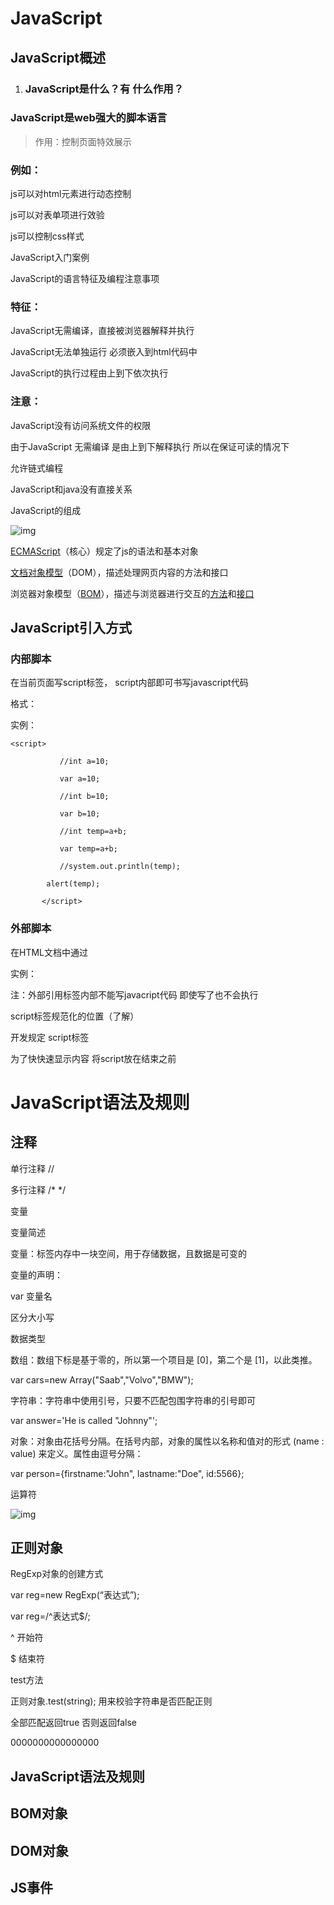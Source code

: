 # JavaScript

## JavaScript概述

1. ### JavaScript是什么？有	什么作用？

### JavaScript是web强大的脚本语言

> 作用：控制页面特效展示

### 例如：

js可以对html元素进行动态控制	

js可以对表单项进行效验

js可以控制css样式

JavaScript入门案例

JavaScript的语言特征及编程注意事项

### 特征：

JavaScript无需编译，直接被浏览器解释并执行

JavaScript无法单独运行 必须嵌入到html代码中

JavaScript的执行过程由上到下依次执行

### 注意：

JavaScript没有访问系统文件的权限

由于JavaScript 无需编译 是由上到下解释执行 所以在保证可读的情况下

允许链式编程

JavaScript和java没有直接关系

JavaScript的组成

![img](C:/Users/ADMINI~1/AppData/Local/Temp/ksohtml13524/wps3.png) 

[ECMAScript](https://baike.baidu.com/item/ECMAScript)（核心）规定了js的语法和基本对象

[文档对象模型](https://baike.baidu.com/item/文档对象模型)（DOM），描述处理网页内容的方法和接口

浏览器对象模型（[BOM](https://baike.baidu.com/item/BOM/1801)），描述与浏览器进行交互的[方法](https://baike.baidu.com/item/方法/3009367)和[接口](https://baike.baidu.com/item/接口)

## JavaScript引入方式

### 内部脚本

在当前页面写script标签， script内部即可书写javascript代码

格式：

<script type=”text/javascript”>

javascript代码

</script>

实例：

```
<script>

​			//int a=10;

​			var a=10;

​			//int b=10;

​			var b=10;

​			//int temp=a+b;

​			var temp=a+b;

​			//system.out.println(temp);

		alert(temp);

​		</script>
```

### 外部脚本

在HTML文档中通过<script src=””>标签引入.js文件

格式：

<script type=”text/javascript” src=”javascript文件路径”></script>

实例：

<script src="js/德莫.js"></script>

注：外部引用标签内部不能写javacript代码 即使写了也不会执行

script标签规范化的位置（了解）

开发规定 script标签

为了快快速显示内容 将script放在</body>结束之前

# JavaScript语法及规则

## 注释

单行注释	//

多行注释 	/* */

变量

变量简述

变量：标签内存中一块空间，用于存储数据，且数据是可变的

变量的声明：

var 变量名

区分大小写

数据类型

数组：数组下标是基于零的，所以第一个项目是 [0]，第二个是 [1]，以此类推。

var cars=new Array("Saab","Volvo","BMW");

字符串：字符串中使用引号，只要不匹配包围字符串的引号即可

var answer='He is called "Johnny"';

对象：对象由花括号分隔。在括号内部，对象的属性以名称和值对的形式 (name : value) 来定义。属性由逗号分隔：

var person={firstname:"John", lastname:"Doe", id:5566};

运算符

![img](C:/Users/ADMINI~1/AppData/Local/Temp/ksohtml13524/wps4.jpg) 

## 正则对象

RegExp对象的创建方式

var reg=new RegExp(“表达式”);

var reg=/^表达式$/;

^ 开始符

$ 结束符

test方法

正则对象.test(string); 用来校验字符串是否匹配正则

全部匹配返回true 否则返回false

 

0000000000000000

 

 

 

 

## JavaScript语法及规则

 

## BOM对象

## DOM对象

## JS事件